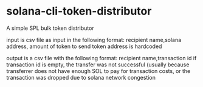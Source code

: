 # solana-cli-token-distributor
A simple SPL bulk token distributor


input is csv file as input in the following format: recipient name,solana address, amount of token to send
token address is hardcoded

output is a csv file with the following format: recipient name,transaction id
if transaction id is empty, the transfer was not successful (usually because transferrer does not have enough SOL to pay for transaction costs, or the transaction was dropped due to solana network congestion
